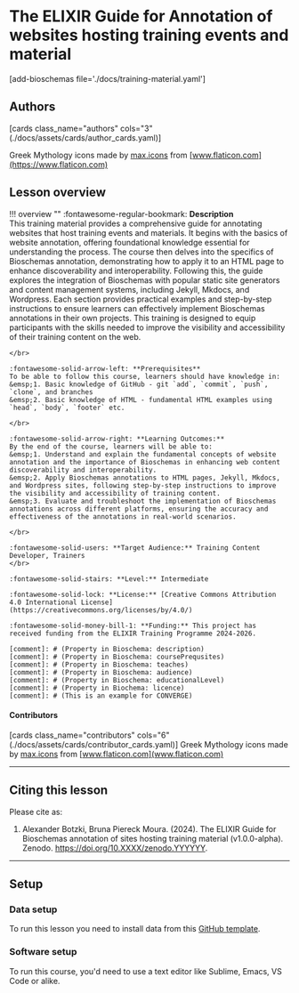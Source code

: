 # The ELIXIR Guide for Annotation of websites hosting training events and material

[add-bioschemas file='./docs/training-material.yaml']

## Authors

[cards class_name="authors" cols="3"(./docs/assets/cards/author_cards.yaml)]

Greek Mythology icons made by [max.icons](https://www.flaticon.com/authors/maxicons) from [www.flaticon.com](https://www.flaticon.com)

## Lesson overview

!!! overview ""
    :fontawesome-regular-bookmark: **Description**  
    This training material provides a comprehensive guide for annotating websites that host training events and materials. It begins with the basics of website annotation, offering  foundational knowledge essential for understanding the process. The course then delves into the specifics of Bioschemas annotation, demonstrating how to apply it to an HTML page to enhance discoverability and interoperability. Following this, the guide explores the integration of Bioschemas with popular static site generators and content management systems, including Jekyll, Mkdocs, and Wordpress. Each section provides practical examples and step-by-step instructions to ensure learners can effectively implement Bioschemas annotations in their own projects. This training is designed to equip participants with the skills needed to improve the visibility and accessibility of their training content on the web.
    
    </br>
    
    :fontawesome-solid-arrow-left: **Prerequisites**  
    To be able to follow this course, learners should have knowledge in:  
    &emsp;1. Basic knowledge of GitHub - git `add`, `commit`, `push`, `clone`, and branches  
    &emsp;2. Basic knowledge of HTML - fundamental HTML examples using `head`, `body`, `footer` etc. 
    
    </br>
    
    :fontawesome-solid-arrow-right: **Learning Outcomes:**  
    By the end of the course, learners will be able to:  
    &emsp;1. Understand and explain the fundamental concepts of website annotation and the importance of Bioschemas in enhancing web content discoverability and interoperability.  
    &emsp;2. Apply Bioschemas annotations to HTML pages, Jekyll, Mkdocs, and Wordpress sites, following step-by-step instructions to improve the visibility and accessibility of training content.  
    &emsp;3. Evaluate and troubleshoot the implementation of Bioschemas annotations across different platforms, ensuring the accuracy and effectiveness of the annotations in real-world scenarios.
    
    </br>
    
    :fontawesome-solid-users: **Target Audience:** Training Content Developer, Trainers  
    </br>
    
    :fontawesome-solid-stairs: **Level:** Intermediate 
    
    :fontawesome-solid-lock: **License:** [Creative Commons Attribution 4.0 International License](https://creativecommons.org/licenses/by/4.0/)  
    
    :fontawesome-solid-money-bill-1: **Funding:** This project has received funding from the ELIXIR Training Programme 2024-2026.  

    [comment]: # (Property in Bioschema: description)
    [comment]: # (Property in Bioschema: coursePrequsites)
    [comment]: # (Property in Bioschema: teaches)
    [comment]: # (Property in Bioschema: audience)
    [comment]: # (Property in Bioschema: educationalLevel)
    [comment]: # (Property in Biochema: licence)
    [comment]: # (This is an example for CONVERGE)

#### Contributors

[cards class_name="contributors" cols="6"(./docs/assets/cards/contributor_cards.yaml)]
Greek Mythology icons made by [max.icons](https://www.flaticon.com/authors/maxicons) from [www.flaticon.com](www.flaticon.com)

---
## Citing this lesson

Please cite as:

  1. Alexander Botzki, Bruna Piereck Moura. (2024). The ELIXIR Guide for Bioschemas annotation of sites hosting training material (v1.0.0-alpha). Zenodo. https://doi.org/10.XXXX/zenodo.YYYYYY. 

---
## Setup

### Data setup
To run this lesson you need to install data from this [GitHub template](https://github.com/elixir-europe-training/ELIXIR-TrP-Bioschemas-HTML-Template).

### Software setup
To run this course, you'd need to use a text editor like Sublime, Emacs, VS Code or alike.


